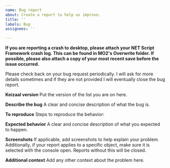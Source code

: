 ```yaml
---
name: Bug report
about: Create a report to help us improve.
title: ''
labels: Bug
assignees: ''

---
```


**If you are reporting a crash to desktop, please attach your NET Script Framework crash log. This can be found in MO2's Overwrite folder. If possible, please also attach a copy of your most recent save before the issue occurred.**

Please check back on your bug request periodically. I will ask for more details sometimes and if they are not provided I will eventually close the bug report.

**Keizaal version**
Put the version of the list you are on here.

**Describe the bug**
A clear and concise description of what the bug is.

**To reproduce**
Steps to reproduce the behavior:

**Expected behavior**
A clear and concise description of what you expected to happen.

**Screenshots**
If applicable, add screenshots to help explain your problem. Additionally, if your report applies to a specific object, make sure it is selected with the console open. Reports without this will be closed.

**Additional context**
Add any other context about the problem here.
